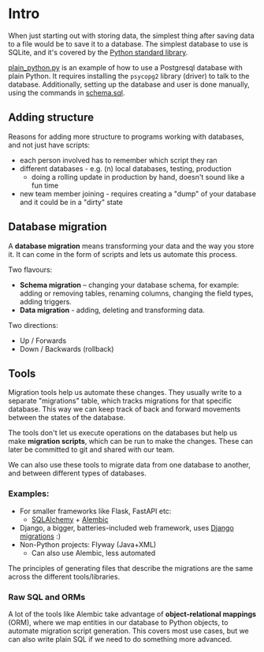 # Intro

When just starting out with storing data, the simplest thing after saving data to a file would be to save it to a 
database. The simplest database to use is SQLite, and it's covered by the 
[Python standard library](https://docs.python.org/3/library/sqlite3.html).

[plain_python.py](../plain_python.py) is an example of how to use a Postgresql database with plain Python. It requires 
installing the `psycopg2` library (driver) to talk to the database. Additionally, setting up the database and user is
done manually, using the commands in [schema.sql](../schema.sql).

## Adding structure

Reasons for adding more structure to programs working with databases, and not just have scripts:

* each person involved has to remember which script they ran
* different databases - e.g. (n) local databases, testing, production
  * doing a rolling update in production by hand, doesn't sound like a fun time
* new team member joining - requires creating a "dump" of your database and it could be in a "dirty" state

## Database migration

A **database migration** means transforming your data and the way you store it. It can come in the form of scripts and 
lets us automate this process.

Two flavours:

* **Schema migration** – changing your database schema, for example: adding or removing tables, renaming columns, 
changing the field types, adding triggers.
* **Data migration** - adding, deleting and transforming data.

Two directions:

* Up / Forwards
* Down / Backwards (rollback)

## Tools

Migration tools help us automate these changes. They usually write to a separate "migrations" table, which tracks 
migrations for that specific database. This way we can keep track of back and forward movements between the states of 
the database.

The tools don't let us execute operations on the databases but help us make **migration scripts**, which can be run to 
make the changes. These can later be committed to git and shared with our team.

We can also use these tools to migrate data from one database to another, and between different types of databases.

### Examples:

* For smaller frameworks like Flask, FastAPI etc:
    * [SQLAlchemy](https://docs.sqlalchemy.org/en/13/) + [Alembic](https://alembic.sqlalchemy.org/en/latest/tutorial.html)
* Django, a bigger, batteries-included web framework, uses [Django migrations](https://docs.djangoproject.com/en/3.0/topics/migrations/) :)
* Non-Python projects: Flyway (Java+XML)
    * Can also use Alembic, less automated
    
The principles of generating files that describe the migrations are the same across the different tools/libraries.

### Raw SQL and ORMs

A lot of the tools like Alembic take advantage of **object-relational mappings** (ORM), where we map entities in our
database to Python objects, to automate migration script generation. This covers most use cases, but we can also write 
plain SQL if we need to do something more advanced.

